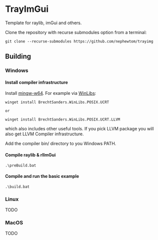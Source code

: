 # TrayImGui #

Template for raylib, imGui and others.

Clone the repository with recurse submodules option from a terminal:
``` shell
git clone --recurse-submodules https://github.com/nephewtom/trayimg
```

## Building ##

### Windows ###

#### Install compiler infrastructure ####

Install [mingw-w64](https://www.mingw-w64.org).
For example via [WinLibs](https://winlibs.com/):
```
winget install BrechtSanders.WinLibs.POSIX.UCRT

or

winget install BrechtSanders.WinLibs.POSIX.UCRT.LLVM 
```
which also includes other useful tools.
If you pick LLVM package you will also get LLVM Compiler infrastructure.

Add the compiler bin/ directory to you Windows PATH.

#### Compile raylib & rlImGui ####

``` shell
.\preBuild.bat
```

#### Compile and run the basic example ####

``` shell
.\build.bat
```

### Linux ###

TODO

### MacOS ###

TODO


